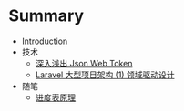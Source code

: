 # Summary

* [Introduction](README.md)
* 技术
    * [深入浅出 Json Web Token](2019-11-19-json-web-token-tutorial.md)
    * [Laravel 大型项目架构 (1) 领域驱动设计](2019-11-20-laravel-beyond-curd-domain-oriented.md)
* 随笔
    * [进度表原理](2019-11-20-schedule.md)

